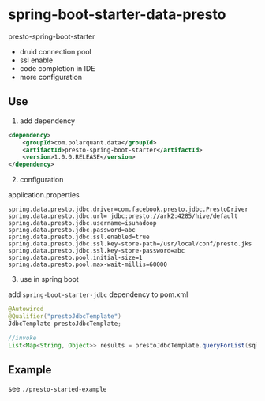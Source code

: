 # spring-boot-starter-data-presto

presto-spring-boot-starter

- druid connection pool
- ssl enable
- code completion in IDE
- more configuration

## Use

1. add dependency

```xml
<dependency>
    <groupId>com.polarquant.data</groupId>
    <artifactId>presto-spring-boot-starter</artifactId>
    <version>1.0.0.RELEASE</version>
</dependency>
```

2. configuration

application.properties

```properties
spring.data.presto.jdbc.driver=com.facebook.presto.jdbc.PrestoDriver
spring.data.presto.jdbc.url= jdbc:presto://ark2:4285/hive/default
spring.data.presto.jdbc.username=isuhadoop
spring.data.presto.jdbc.password=abc
spring.data.presto.jdbc.ssl.enabled=true
spring.data.presto.jdbc.ssl.key-store-path=/usr/local/conf/presto.jks
spring.data.presto.jdbc.ssl.key-store-password=abc
spring.data.presto.pool.initial-size=1
spring.data.presto.pool.max-wait-millis=60000
```


3. use in spring boot

add `spring-boot-starter-jdbc` dependency to pom.xml

```java
@Autowired
@Qualifier("prestoJdbcTemplate")
JdbcTemplate prestoJdbcTemplate;

//invoke
List<Map<String, Object>> results = prestoJdbcTemplate.queryForList(sql);
```

## Example

see `./presto-started-example`